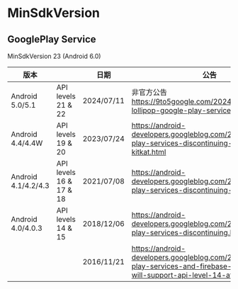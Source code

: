 # MinSdkVersion



## GooglePlay Service

MinSdkVersion 23 (Android 6.0)

| 版本                |                         | 日期       | 公告                                                         |
| ------------------- | ----------------------- | ---------- | ------------------------------------------------------------ |
| Android 5.0/5.1     | API levels 21 & 22      | 2024/07/11 | 非官方公告<br>https://9to5google.com/2024/07/11/android-lollipop-google-play-services/ |
| Android 4.4/4.4W    | API levels 19 & 20      | 2023/07/24 | https://android-developers.googleblog.com/2023/07/google-play-services-discontinuing-updates-for-kitkat.html |
| Android 4.1/4.2/4.3 | API levels 16 & 17 & 18 | 2021/07/08 | https://android-developers.googleblog.com/2021/07/google-play-services-discontinuing-jelly-bean.html |
| Android 4.0/4.0.3   | API levels 14 & 15      | 2018/12/06 | https://android-developers.googleblog.com/2018/12/google-play-services-discontinuing.html |
|                     |                         | 2016/11/21 | https://android-developers.googleblog.com/2016/11/google-play-services-and-firebase-for-android-will-support-api-level-14-at-minimum.html |

